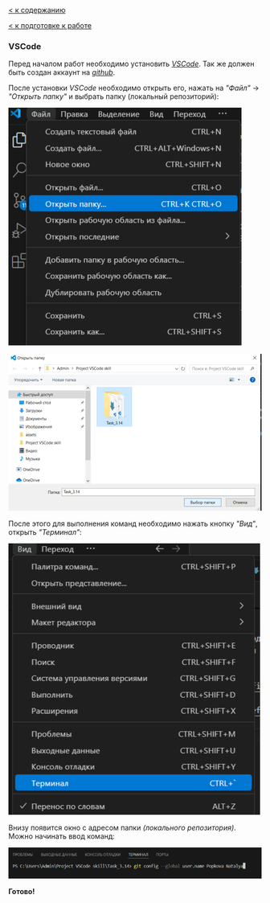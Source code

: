 [< к содержанию](./readme.md)

[< к подготовке к работе](./startwork.md)

### VSCode

Перед началом работ необходимо установить <u>*[VSCode](https://code.visualstudio.com/)*</u>.
Так же должен быть создан аккаунт на <u>*[github](https://github.com)*</u>.

После установки *VSCode* необходимо открыть его, нажать на *"Файл"* -> *"Открыть папку"* и выбрать папку (локальный репозиторий):

![vscode file](./assets/vscodefile.png)

![vscode file2](./assets/vscodefile2.png)

После этого для выполнения команд необходимо нажать кнопку *"Вид"*, открыть *"Терминал"*:

![openterminal](./assets/openterminal.png)

Внизу появится окно с адресом папки *(локального репозитория)*. Можно начинать ввод команд:

![terminal](./assets/terminal.png)

**Готово!**